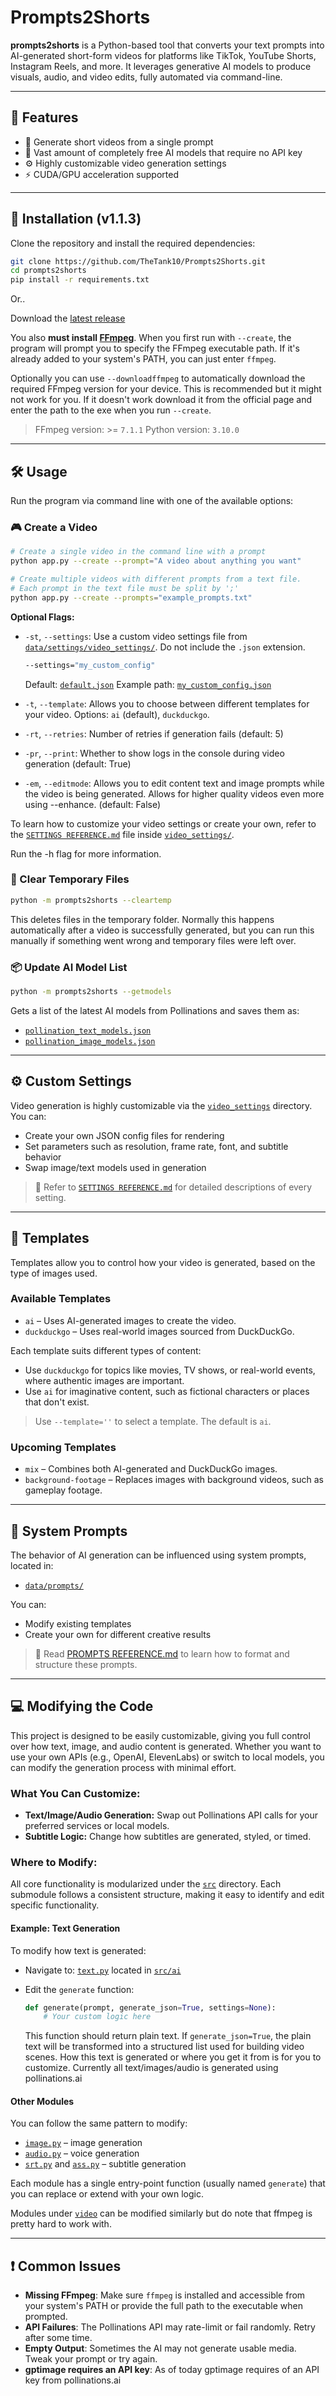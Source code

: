 # Prompts2Shorts

**prompts2shorts** is a Python-based tool that converts your text prompts into AI-generated short-form videos for platforms like TikTok, YouTube Shorts, Instagram Reels, and more. It leverages generative AI models to produce visuals, audio, and video edits, fully automated via command-line.

---

## 🔧 Features

* 🎥 Generate short videos from a single prompt
* 🧠 Vast amount of completely free AI models that require no API key
* ⚙️ Highly customizable video generation settings
* ⚡ CUDA/GPU acceleration supported

---

## 🚀 Installation (v1.1.3)

Clone the repository and install the required dependencies:

```bash
git clone https://github.com/TheTank10/Prompts2Shorts.git
cd prompts2shorts
pip install -r requirements.txt
```

Or..

Download the [latest release](https://github.com/TheTank10/Prompts2Shorts/releases)

You also **must install [FFmpeg](https://www.ffmpeg.org/download.html)**. When you first run with `--create`, the program will prompt you to specify the FFmpeg executable path. If it's already added to your system's PATH, you can just enter `ffmpeg`.

Optionally you can use `--downloadffmpeg` to automatically download the required FFmpeg version for your device. This is recommended but it might not work for you. If it doesn't work download it from the official page and enter the path to the exe when you run `--create`.

> FFmpeg version: >= `7.1.1`
> Python version: `3.10.0`

---

## 🛠️ Usage

Run the program via command line with one of the available options:

### 🎮 Create a Video

```bash
# Create a single video in the command line with a prompt
python app.py --create --prompt="A video about anything you want"

# Create multiple videos with different prompts from a text file. 
# Each prompt in the text file must be split by ';'
python app.py --create --prompts="example_prompts.txt"
```

**Optional Flags:**

* `-st`, `--settings`: Use a custom video settings file from [`data/settings/video_settings/`](data/settings/video_settings/). Do not include the `.json` extension.

  ```bash
  --settings="my_custom_config"
  ```

  Default: [`default.json`](data/settings/video_settings/default.json)
  Example path: [`my_custom_config.json`](data/settings/video_settings/my_custom_config.json)

* `-t`, `--template`: Allows you to choose between different templates for your video. Options: `ai` (default), `duckduckgo`.

* `-rt`, `--retries`: Number of retries if generation fails (default: 5)

* `-pr`, `--print`: Whether to show logs in the console during video generation (default: True)

* `-em`, `--editmode`: Allows you to edit content text and image prompts while the video is being generated. Allows for higher quality videos even more using --enhance. (default: False)

To learn how to customize your video settings or create your own, refer to the [`SETTINGS REFERENCE.md`](data/settings/video_settings/SETTINGS%20REFERENCE.md) file inside [`video_settings/`](data/settings/video_settings/).

Run the -h flag for more information.

### 📁 Clear Temporary Files

```bash
python -m prompts2shorts --cleartemp
```

This deletes files in the temporary folder. Normally this happens automatically after a video is successfully generated, but you can run this manually if something went wrong and temporary files were left over.

### 📦 Update AI Model List

```bash
python -m prompts2shorts --getmodels
```

Gets a list of the latest AI models from Pollinations and saves them as:

* [`pollination_text_models.json`](src/ai/pollination_models/pollination_text_models.json)
* [`pollination_image_models.json`](src/ai/pollination_models/pollination_image_models.json)

---

## ⚙️ Custom Settings

Video generation is highly customizable via the [`video_settings`](data/settings/video_settings/) directory. You can:

* Create your own JSON config files for rendering
* Set parameters such as resolution, frame rate, font, and subtitle behavior
* Swap image/text models used in generation

> 📜 Refer to [`SETTINGS REFERENCE.md`](data/settings/video_settings/SETTINGS%20REFERENCE.md) for detailed descriptions of every setting.

---

## 🎨 Templates

Templates allow you to control how your video is generated, based on the type of images used.

### Available Templates

* `ai` – Uses AI-generated images to create the video.
* `duckduckgo` – Uses real-world images sourced from DuckDuckGo.

Each template suits different types of content:

* Use `duckduckgo` for topics like movies, TV shows, or real-world events, where authentic images are important.
* Use `ai` for imaginative content, such as fictional characters or places that don't exist.

> Use `--template=''` to select a template. The default is `ai`.

### Upcoming Templates

* `mix` – Combines both AI-generated and DuckDuckGo images.
* `background-footage` – Replaces images with background videos, such as gameplay footage.

---

## 🧠 System Prompts

The behavior of AI generation can be influenced using system prompts, located in:

* [`data/prompts/`](data/prompts/)

You can:

* Modify existing templates
* Create your own for different creative results

> 📜 Read [PROMPTS REFERENCE.md](data/prompts/PROMPTS%20REFERENCE.md) to learn how to format and structure these prompts.

---

## 💻 Modifying the Code

This project is designed to be easily customizable, giving you full control over how text, image, and audio content is generated. Whether you want to use your own APIs (e.g., OpenAI, ElevenLabs) or switch to local models, you can modify the generation process with minimal effort.

### What You Can Customize:

* **Text/Image/Audio Generation:** Swap out Pollinations API calls for your preferred services or local models.
* **Subtitle Logic:** Change how subtitles are generated, styled, or timed.

### Where to Modify:

All core functionality is modularized under the [`src`](src) directory. Each submodule follows a consistent structure, making it easy to identify and edit specific functionality.

#### Example: Text Generation

To modify how text is generated:

* Navigate to: [`text.py`](src/ai/text.py) located in [`src/ai`](src/ai/)
* Edit the `generate` function:

  ```python
  def generate(prompt, generate_json=True, settings=None):
      # Your custom logic here
  ```

  This function should return plain text. If `generate_json=True`, the plain text will be transformed into a structured list used for building video scenes. How this text is generated or where you get it from is for you to customize. Currently all text/images/audio is generated using pollinations.ai

#### Other Modules

You can follow the same pattern to modify:

* [`image.py`](src/ai/image.py) – image generation
* [`audio.py`](src/ai/audio.py) – voice generation
* [`srt.py`](src/captions/srt.py) and [`ass.py`](src/captions/ass.py) – subtitle generation

Each module has a single entry-point function (usually named `generate`) that you can replace or extend with your own logic.

Modules under [`video`](src/video/) can be modified similarly but do note that ffmpeg is pretty hard to work with.

---

## ❗ Common Issues

* **Missing FFmpeg**: Make sure `ffmpeg` is installed and accessible from your system's PATH or provide the full path to the executable when prompted.
* **API Failures**: The Pollinations API may rate-limit or fail randomly. Retry after some time.
* **Empty Output**: Sometimes the AI may not generate usable media. Tweak your prompt or try again.
* **gptimage requires an API key**: As of today gptimage requires of an API key from pollinations.ai
